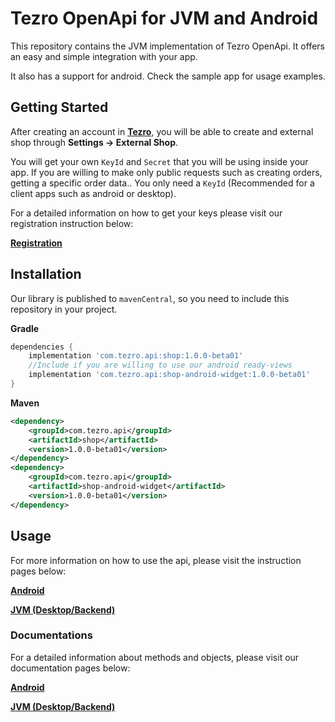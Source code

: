 # Tezro OpenApi for JVM and Android
This repository contains the JVM implementation of Tezro OpenApi.
It offers an easy and simple integration with your app.

It also has a support for android. Check the sample app for usage examples.

## Getting Started

After creating an account in [**Tezro**](https://tezro.com/), you will be able to create and external shop through **Settings -> External Shop**.

You will get your own `KeyId` and `Secret` that you will be using inside your app.
If you are willing to make only public requests such as creating orders, getting a specific order data.. You only need a `KeyId` (Recommended for a client apps such as android or desktop).

For a detailed information on how to get your keys please visit our registration instruction below:

[**Registration**](./instructions/registration/registration.md)

## Installation

Our library is published to `mavenCentral`, so you need to include this repository in your project.

**Gradle**
```groovy
dependencies {
    implementation 'com.tezro.api:shop:1.0.0-beta01'
    //Include if you are willing to use our android ready-views
    implementation 'com.tezro.api:shop-android-widget:1.0.0-beta01'
}
```

**Maven**
```xml
<dependency>
    <groupId>com.tezro.api</groupId>
    <artifactId>shop</artifactId>
    <version>1.0.0-beta01</version>
</dependency>
<dependency>
    <groupId>com.tezro.api</groupId>
    <artifactId>shop-android-widget</artifactId>
    <version>1.0.0-beta01</version>
</dependency>
```

## Usage
For more information on how to use the api, please visit the instruction pages below:

[**Android**](./instructions/usage/shop-widget-usage.md)

[**JVM (Desktop/Backend)**](./instructions/usage/shop-usage.md)

### Documentations
For a detailed information about methods and objects, please visit our documentation pages below:

[**Android**](./docs/shop-android-widget/index.md)

[**JVM (Desktop/Backend)**](./docs/shop/index.md)
